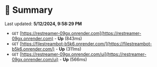 # 📖 Summary
Last updated: **5/12/2024, 9:58:29 PM**

- `GET` [https://restreamer-09gx.onrender.com](https://restreamer-09gx.onrender.com) - **Up** (843ms)
- `GET` [https://filestreambot-b5k6.onrender.com/](https://filestreambot-b5k6.onrender.com/) - **Up** (311ms)
- `GET` [https://restreamer-09gx.onrender.com/ui](https://restreamer-09gx.onrender.com/ui) - **Up** (566ms)
